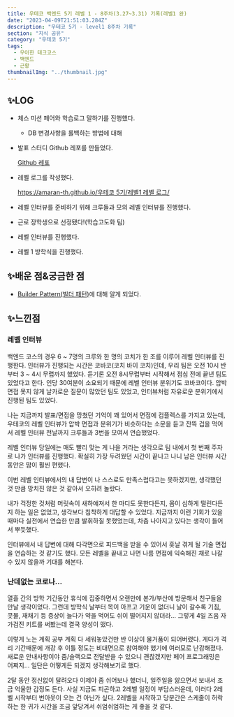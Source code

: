 ```yaml
---
title: 우테코 백엔드 5기 레벨 1 - 8주차(3.27~3.31) 기록(레벨1 완)
date: "2023-04-09T21:51:03.284Z"
description: "우테코 5기 - level1 8주차 기록"
section: "지식 공유" 
category: "우테코 5기"
tags:
  - 우아한 테크코스
  - 백엔드
  - 근황
thumbnailImg: "../thumbnail.jpg"
---
```


## ✨LOG

- 체스 미션 페어와 학습로그 말하기를 진행했다.
  - DB 변경사항을 롤백하는 방법에 대해
- 발표 스터디 Github 레포를 만들었다.

  [Github 레포](https://github.com/woowacourse-study/2023-presentation-study)

- 레벨 로그를 작성했다.

  [https://amaran-th.github.io/우테코 5기/레벨1 레벨 로그/](https://amaran-th.github.io/%EC%9A%B0%ED%85%8C%EC%BD%94%205%EA%B8%B0/%EB%A0%88%EB%B2%A81%20%EB%A0%88%EB%B2%A8%20%EB%A1%9C%EA%B7%B8/)

- 레벨 인터뷰를 준비하기 위해 크루들과 모의 레벨 인터뷰를 진행했다.
- 근로 장학생으로 선정됐다!(학습고도화 팀)
- 레벨 인터뷰를 진행했다.
- 레벨 1 방학식을 진행했다.

## ✨배운 점&궁금한 점

- [Builder Pattern(빌더 패턴)](<https://amaran-th.github.io/%EB%94%94%EC%9E%90%EC%9D%B8%20%ED%8C%A8%ED%84%B4/[%EB%94%94%EC%9E%90%EC%9D%B8%20%ED%8C%A8%ED%84%B4]%20Builder%20Pattern(%EB%B9%8C%EB%8D%94%20%ED%8C%A8%ED%84%B4)/>)에 대해 알게 되었다.

## ✨느낀점

### 레벨 인터뷰

백엔드 코스의 경우 6 ~ 7명의 크루와 한 명의 코치가 한 조를 이루어 레벨 인터뷰를 진행한다.
인터뷰가 진행되는 시간은 코바코(코치 바이 코치)인데, 우리 팀은 오전 10시 반부터 3 ~ 4시 무렵까지 했었다. 듣기론 오전 8시무렵부터 시작해서 점심 전에 끝낸 팀도 있었다고 한다. 인당 30여분이 소요되기 때문에 레벨 인터뷰 분위기도 코바코이다. 압박면접 못지 않게 날카로운 질문이 많았던 팀도 있었고, 인터뷰처럼 자유로운 분위기에서 진행된 팀도 있었다.

나는 지금까지 발표/면접을 망쳤던 기억이 꽤 있어서 면접에 컴플렉스를 가지고 있는데, 우테코의 레벨 인터뷰가 압박 면접과 분위기가 비슷하다는 소문을 듣고 잔뜩 겁을 먹어서 레벨 인터뷰 전날까지 크루들과 3번을 모여서 연습했었다.

레벨 인터뷰 당일에는 매도 빨리 맞는 게 나을 거라는 생각으로 팀 내에서 첫 번째 주자로 나가 인터뷰를 진행했다. 확실히 가장 두려웠던 시간이 끝나고 나니 남은 인터뷰 시간 동안은 맘이 훨씬 편했다.

이번 레벨 인터뷰에서의 내 답변이 나 스스로도 만족스럽다고는 못하겠지만, 생각했던 것 만큼 망치진 않은 것 같아서 오히려 놀랐다.

내가 걱정한 것처럼 머릿속이 새하얘져서 한 마디도 못한다든지, 몸이 심하게 떨린다든지 하는 일은 없었고, 생각보다 침착하게 대답할 수 있었다. 지금까지 이런 기회가 있을 때마다 실전에서 연습한 만큼 발휘하질 못했었는데, 차츰 나아지고 있다는 생각이 들어서 뿌듯했다.

인터뷰에서 내 답변에 대해 다각면으로 피드백을 받을 수 있어서 훗날 겪게 될 기술 면접을 연습하는 것 같기도 했다. 모든 레벨을 끝내고 나면 나름 면접에 익숙해진 채로 나갈 수 있지 않을까 기대를 해본다.

### 난데없는 코로나…

열흘 간의 방학 기간동안 휴식에 집중하면서 오랜만에 본가/부산에 방문해서 친구들을 만날 생각이었다. 그런데 방학식 날부터 목이 아프고 기운이 없더니 날이 갈수록 기침, 콧물, 재채기 등 증상이 늘다가 약을 먹어도 쉬이 떨어지지 않더라… 그렇게 4일 즈음 자가검진 키트를 써봤는데 결국 양성이 떴다.

이렇게 노는 계획 공부 계획 다 세워놓았건만 반 이상이 물거품이 되어버렸다. 게다가 격리 기간때문에 개강 후 이틀 정도는 비대면으로 참여해야 했기에 여러모로 난감해졌다. 새로운 안내사항이야 줌/슬랙으로 전달받을 수 있으니 괜찮겠지만 페어 프로그래밍은 어쩌지… 일단은 어떻게든 되겠지 생각해보기로 했다.

2달 동안 정신없이 달려오다 이제야 좀 쉬어보나 했더니, 일주일을 앓으면서 보내서 조금 억울한 감정도 든다. 사실 지금도 피곤하고 2레벨 일정이 부담스러운데, 이러다 2레벨 시작부터 번아웃이 오는 건 아닌가 싶다. 2레벨을 시작하고 당분간은 스케줄이 허락하는 한 귀가 시간을 조금 앞당겨서 쉬엄쉬엄하는 게 좋을 것 같다.
